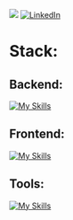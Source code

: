 [![](https://visitcount.itsvg.in/api?id=AidanDorn&icon=0&color=0)](https://visitcount.itsvg.in)
[![LinkedIn](https://img.shields.io/badge/LinkedIn-%230077B5.svg?logo=linkedin&logoColor=white)](https://www.linkedin.com/in/aidan-dorn-b78b0b246/) 
# Stack:
## Backend:
[![My Skills](https://skillicons.dev/icons?i=java)](https://skillicons.dev)<br/>
## Frontend:
[![My Skills](https://skillicons.dev/icons?i=js,html,css)](https://skillicons.dev)<br/>
## Tools:
[![My Skills](https://skillicons.dev/icons?i=idea,git,eclipse,linux)](https://skillicons.dev)<br/>
